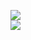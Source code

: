 [![](https://img.shields.io/badge/Made%20With-Github%20Spray-lightgrey.svg?style=for-the-badge&logo=github)](https://github.com/Annihil/github-spray#3819)  
[![](https://i.imgur.com/2DrTn0Z.gif)](https://github.com/Annihil/github-spray)